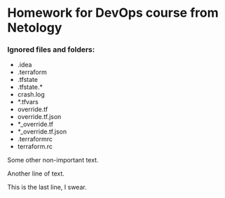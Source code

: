# Homework for DevOps course from Netology

### Ignored files and folders:
* .idea
* .terraform
* .tfstate
* .tfstate.*
* crash.log
* *.tfvars
* override.tf
* override.tf.json
* *_override.tf
* *_override.tf.json
* .terraformrc
* terraform.rc

Some other non-important text.

Another line of text.

This is the last line, I swear.
